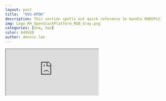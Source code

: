 ```yaml
---
layout: post
title:  "OVS-DPDK"
description: This section spells out quick reference to handle RHOSPv13.
img: Logo_RH_OpenStackPlatform_RGB_Gray.png
categories: [one, two]
color: 6495ED
author: dennis.lee
---
```


<iframe src="https://docs.google.com/document/d/e/2PACX-1vRVS2-CX6KpVC7YU8gjK6w7CCRwim8EHKt1bQ2F1KMFKPN7vTQf8DWeYUuWxC7OMKYlqOh4rLW7BO-C/pub?embedded=true"></iframe>
